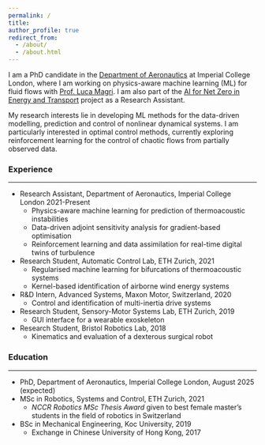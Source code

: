 ```yaml
---
permalink: /
title: 
author_profile: true
redirect_from: 
  - /about/
  - /about.html
---
```

I am a PhD candidate in the <a href="https://www.imperial.ac.uk/aeronautics/">Department of Aeronautics</a> at Imperial College London, where I am working on physics-aware machine learning (ML) for fluid flows with <a href="https://magrilab.ae.ic.ac.uk/">Prof. Luca Magri</a>. I am also part of the <a href="https://aifornetzero.co.uk/">AI for Net Zero in Energy and Transport</a> project as a Research Assistant.

My research interests lie in developing ML methods for the data-driven modelling, prediction and control of nonlinear dynamical systems. I am particularly interested in optimal control methods, currently exploring reinforcement learning for the control of chaotic flows from partially observed data.

### Experience
***
* Research Assistant, Department of Aeronautics, Imperial College London 2021-Present
  * Physics-aware machine learning for prediction of thermoacoustic instabilities
  * Data-driven adjoint sensitivity analysis for gradient-based optimisation
  * Reinforcement learning and data assimilation for real-time digital twins of turbulence
* Research Student, Automatic Control Lab, ETH Zurich, 2021
  * Regularised machine learning for bifurcations of thermoacoustic systems
  * Kernel-based identification of airborne wind energy systems
* R&D Intern, Advanced Systems, Maxon Motor, Switzerland, 2020
  * Control and identification of multi-inertia drive systems
* Research Student, Sensory-Motor Systems Lab, ETH Zurich, 2019
  * GUI interface for a wearable exoskeleton
* Research Student, Bristol Robotics Lab, 2018
  * Kinematics and evaluation of a dexterous surgical robot

### Education
***
* PhD, Department of Aeronautics, Imperial College London, August 2025 (expected)
* MSc in Robotics, Systems and Control, ETH Zurich, 2021
  * *NCCR Robotics MSc Thesis Award* given to best female master’s students in the field of robotics in Switzerland
* BSc in Mechanical Engineering, Koc University, 2019
  * Exchange in Chinese University of Hong Kong, 2017